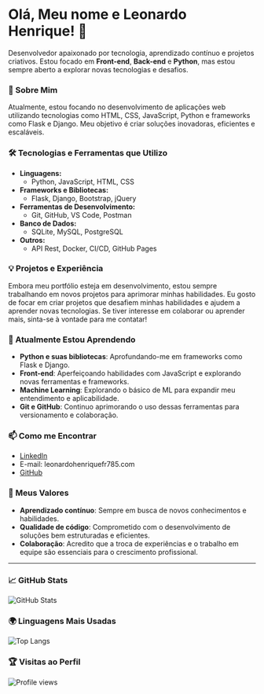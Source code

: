 # Olá, Meu nome e Leonardo Henrique! 👋

Desenvolvedor apaixonado por tecnologia, aprendizado contínuo e projetos criativos. Estou focado em **Front-end**, **Back-end** e **Python**, mas estou sempre aberto a explorar novas tecnologias e desafios.

### 🚀 Sobre Mim  
Atualmente, estou focando no desenvolvimento de aplicações web utilizando tecnologias como HTML, CSS, JavaScript, Python e frameworks como Flask e Django. Meu objetivo é criar soluções inovadoras, eficientes e escaláveis.  

### 🛠️ Tecnologias e Ferramentas que Utilizo  
- **Linguagens:**  
  - Python, JavaScript, HTML, CSS
- **Frameworks e Bibliotecas:**  
  - Flask, Django, Bootstrap, jQuery
- **Ferramentas de Desenvolvimento:**  
  - Git, GitHub, VS Code, Postman
- **Banco de Dados:**  
  - SQLite, MySQL, PostgreSQL
- **Outros:**  
  - API Rest, Docker, CI/CD, GitHub Pages

### 💡 Projetos e Experiência  
Embora meu portfólio esteja em desenvolvimento, estou sempre trabalhando em novos projetos para aprimorar minhas habilidades. Eu gosto de focar em criar projetos que desafiem minhas habilidades e ajudem a aprender novas tecnologias. Se tiver interesse em colaborar ou aprender mais, sinta-se à vontade para me contatar!

### 🌱 Atualmente Estou Aprendendo  
- **Python e suas bibliotecas**: Aprofundando-me em frameworks como Flask e Django.  
- **Front-end**: Aperfeiçoando habilidades com JavaScript e explorando novas ferramentas e frameworks.  
- **Machine Learning**: Explorando o básico de ML para expandir meu entendimento e aplicabilidade.  
- **Git e GitHub**: Continuo aprimorando o uso dessas ferramentas para versionamento e colaboração.

### 📫 Como me Encontrar  
- [LinkedIn](https://linkedin.com/in/seu-perfil)  
- E-mail: leonardohenriquefr785.com  
- [GitHub](https://github.com/LeonardoHenriqueFR01)  

### 🌟 Meus Valores  
- **Aprendizado contínuo**: Sempre em busca de novos conhecimentos e habilidades.  
- **Qualidade de código**: Comprometido com o desenvolvimento de soluções bem estruturadas e eficientes.  
- **Colaboração**: Acredito que a troca de experiências e o trabalho em equipe são essenciais para o crescimento profissional.

---

### 📈 GitHub Stats  
![GitHub Stats](https://github-readme-stats.vercel.app/api?username=seu-usuario&show_icons=true&hide_title=true&count_private=true)

### 🌍 Linguagens Mais Usadas  
![Top Langs](https://github-readme-stats.vercel.app/api/top-langs/?username=seu-usuario&layout=compact)

### 🏆 Visitas ao Perfil  
![Profile views](https://komarev.com/ghpvc/?username=seu-usuario)
